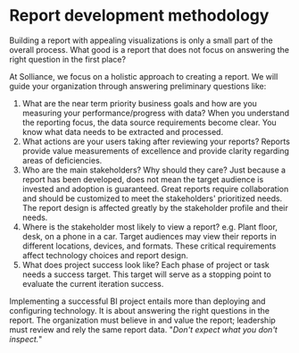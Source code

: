 # Report development methodology

Building a report with appealing visualizations is only a small part of the overall process. What good is a report that does not focus on answering the right question in the first place?

At Solliance, we focus on a holistic approach to creating a report. We will guide your organization through answering preliminary questions like:

1. What are the near term priority business goals and how are you measuring your performance/progress with data? When you understand the reporting focus, the data source requirements become clear. You know what data needs to be extracted and processed.
2. What actions are your users taking after reviewing your reports? Reports provide value measurements of excellence and provide clarity regarding areas of deficiencies.
3. Who are the main stakeholders? Why should they care? Just because a report has been developed, does not mean the target audience is invested and adoption is guaranteed. Great reports require collaboration and should be customized to meet the stakeholders' prioritized needs. The report design is affected greatly by the stakeholder profile and their needs.
4. Where is the stakeholder most likely to view a report? e.g. Plant floor, desk, on a phone in a car. Target audiences may view their reports in different locations, devices, and formats. These critical requirements affect technology choices and report design.
5. What does project success look like? Each phase of project or task needs a success target. This target will serve as a stopping point to evaluate the current iteration success.

Implementing a successful BI project entails more than deploying and configuring technology. It is about answering the right questions in the report. The organization must believe in and value the report; leadership must review and rely the same report data. "*Don't expect what you don't inspect.*"
